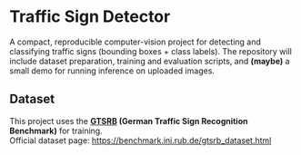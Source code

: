 # Traffic Sign Detector

A compact, reproducible computer-vision project for detecting and classifying traffic signs (bounding boxes + class labels). The repository will include dataset preparation, training and evaluation scripts, and **(maybe)** a small demo for running inference on uploaded images.

## Dataset

This project uses the **[GTSRB](https://benchmark.ini.rub.de/gtsrb_dataset.html) (German Traffic Sign Recognition Benchmark)** for training.  
Official dataset page: https://benchmark.ini.rub.de/gtsrb_dataset.html
